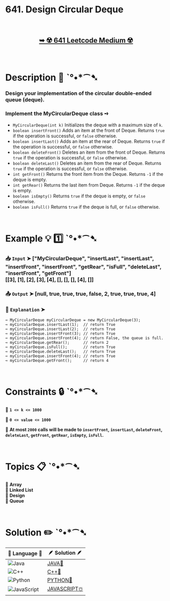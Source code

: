 # 641. Design Circular Deque

</br>

<h2 align="center"> 

<a href="https://leetcode.com/problems/design-circular-deque/description/?envType=daily-question&envId=2024-09-28"><strong>➥ ☢️ 641 Leetcode Medium ☢️ </strong></a>
</h2>

</br>

# Description 📜 ˋ°•*⁀➷

### Design your implementation of the circular double-ended queue (deque).

### Implement the MyCircularDeque class ➺

- `MyCircularDeque(int k)` Initializes the deque with a maximum size of `k`.
- `boolean insertFront()` Adds an item at the front of Deque. Returns `true` if the operation is successful, or `false` otherwise.
- `boolean insertLast()` Adds an item at the rear of Deque. Returns `true` if the operation is successful, or `false` otherwise.
- `boolean deleteFront()` Deletes an item from the front of Deque. Returns `true` if the operation is successful, or `false` otherwise.
- `boolean deleteLast()` Deletes an item from the rear of Deque. Returns `true` if the operation is successful, or `false` otherwise.
- `int getFront()` Returns the front item from the Deque. Returns `-1` if the deque is empty.
- `int getRear()` Returns the last item from Deque. Returns `-1` if the deque is empty.
- `boolean isEmpty()` Returns `true` if the deque is empty, or `false` otherwise.
- `boolean isFull()` Returns `true` if the deque is full, or `false` otherwise.

</br>

# Example 💡 1️⃣ ˋ°•*⁀➷

  ### 📥 `Input`  ➤ ["MyCircularDeque", "insertLast", "insertLast", "insertFront", "insertFront", "getRear", "isFull", "deleteLast", "insertFront", "getFront"] </br> [[3], [1], [2], [3], [4], [], [], [], [4], []]

  ### 📤 `Output`  ➤ [null, true, true, true, false, 2, true, true, true, 4]

  ### 🔦 `Explanation`  ➤ 

    ➺ MyCircularDeque myCircularDeque = new MyCircularDeque(3);
    ➺ myCircularDeque.insertLast(1);  // return True
    ➺ myCircularDeque.insertLast(2);  // return True
    ➺ myCircularDeque.insertFront(3); // return True
    ➺ myCircularDeque.insertFront(4); // return False, the queue is full.
    ➺ myCircularDeque.getRear();      // return 2
    ➺ myCircularDeque.isFull();       // return True
    ➺ myCircularDeque.deleteLast();   // return True
    ➺ myCircularDeque.insertFront(4); // return True
    ➺ myCircularDeque.getFront();     // return 4

</br>

# Constraints 🔒 ˋ°•*⁀➷

🔹 **`1 <= k <= 1000`** </br>

🔹 **`0 <= value <= 1000`** </br>

🔹 **At most `2000` calls will be made to `insertFront`, `insertLast`, `deleteFront`, `deleteLast`, `getFront`, `getRear`, `isEmpty`, `isFull`.** </br>

</br>

# Topics 📋 ˋ°•*⁀➷

🔸 **Array**  </br>
🔸 **Linked List**  </br>
🔸 **Design**  </br>
🔸 **Queue**  </br>

</br>

# Solution ✏️ ˋ°•*⁀➷

| 📒 Language 📒  | 🪶 Solution 🪶 |
| ------------- | ------------- |
|  ![Java](https://img.shields.io/badge/java-%23ED8B00.svg?style=for-the-badge&logo=openjdk&logoColor=white)  | [JAVA🍁](https://github.com/Prakhar-002/LEETCODE/blob/main/%F0%9F%93%9C%20Daily%20Challange%20%F0%9F%92%A1/09%20September%20%F0%9F%8D%82%202024/28%20-%2009%20-%202024%20---%20641.%20Design%20Circular%20Deque%20%E2%98%83%EF%B8%8F%20%F0%9F%8D%81%20%F0%9F%8D%B0%20%F0%9F%8E%B2/%F0%9F%8D%81JAVA%20-%20641.%20Design%20Circular%20Deque.java) |
|  ![C++](https://img.shields.io/badge/c++-%2300599C.svg?style=for-the-badge&logo=c%2B%2B&logoColor=white)  | [C++🎲](https://github.com/Prakhar-002/LEETCODE/blob/main/%F0%9F%93%9C%20Daily%20Challange%20%F0%9F%92%A1/09%20September%20%F0%9F%8D%82%202024/28%20-%2009%20-%202024%20---%20641.%20Design%20Circular%20Deque%20%E2%98%83%EF%B8%8F%20%F0%9F%8D%81%20%F0%9F%8D%B0%20%F0%9F%8E%B2/%F0%9F%8E%B2CPP%20-%20641.%20Design%20Circular%20Deque.cpp)  |
|  ![Python](https://img.shields.io/badge/python-3670A0?style=for-the-badge&logo=python&logoColor=ffdd54)    | [PYTHON🍰](https://github.com/Prakhar-002/LEETCODE/blob/main/%F0%9F%93%9C%20Daily%20Challange%20%F0%9F%92%A1/09%20September%20%F0%9F%8D%82%202024/28%20-%2009%20-%202024%20---%20641.%20Design%20Circular%20Deque%20%E2%98%83%EF%B8%8F%20%F0%9F%8D%81%20%F0%9F%8D%B0%20%F0%9F%8E%B2/%F0%9F%8D%B0PYTHON%20-%20641.%20Design%20Circular%20Deque.py) |
| ![JavaScript](https://img.shields.io/badge/javascript-%23323330.svg?style=for-the-badge&logo=javascript&logoColor=%23F7DF1E)   | [JAVASCRIPT☃️](https://github.com/Prakhar-002/LEETCODE/blob/main/%F0%9F%93%9C%20Daily%20Challange%20%F0%9F%92%A1/09%20September%20%F0%9F%8D%82%202024/28%20-%2009%20-%202024%20---%20641.%20Design%20Circular%20Deque%20%E2%98%83%EF%B8%8F%20%F0%9F%8D%81%20%F0%9F%8D%B0%20%F0%9F%8E%B2/%E2%98%83%EF%B8%8FJAVASCRIPT%20-%20641.%20Design%20Circular%20Deque.js) |

